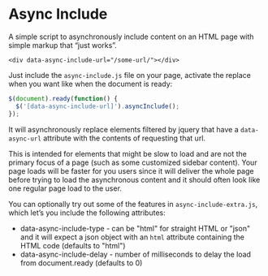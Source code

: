 
Async Include
=============

A simple script to asynchronously include content on an HTML page with simple markup that “just works”.

    <div data-async-include-url="/some-url/"></div>

Just include the `async-include.js` file on your page, activate the replace when you want like when the document is ready:

```javascript
$(document).ready(function() {
  $('[data-async-include-url]').asyncInclude();
});
```

It will asynchronously replace elements filtered by jquery that have a `data-async-url` attribute with the contents of requesting that url.


This is intended for elements that might be slow to load and are not the primary focus of a page (such as some customized sidebar content). Your page loads will be faster for you users since it will deliver the whole page before trying to load the asynchronous content and it should often look like one regular page load to the user.

You can optionally try out some of the features in `async-include-extra.js`, which let’s you include the following attributes:

*   data-async-include-type - can be "html" for straight HTML or "json" and it will expect a json object with an `html` attribute containing the HTML code (defaults to "html")
*   data-async-include-delay - number of milliseconds to delay the load from document.ready (defaults to 0)
